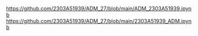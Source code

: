 https://github.com/2303A51939/ADM_27/blob/main/ADM_2303A51939.ipynb
https://github.com/2303A51939/ADM_27/blob/main/2303A51939_ADM.ipynb
